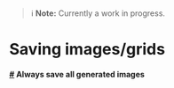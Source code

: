 > ℹ️ **Note:**
> Currently a work in progress.

# Saving images/grids

#### [#](#samples_save) Always save all generated images